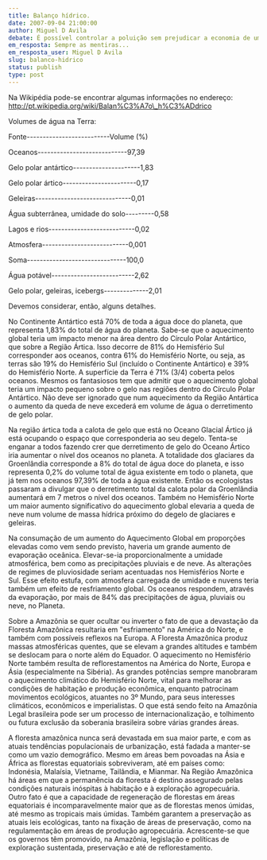 ```yaml
---
title: Balanço hídrico.
date: 2007-09-04 21:00:00
author: Miguel D Avila
debate: É possível controlar a poluição sem prejudicar a economia de um país?
em_resposta: Sempre as mentiras...
em_resposta_user: Miguel D Avila
slug: balanco-hidrico
status: publish 
type: post
---
```


Na Wikipédia pode-se encontrar algumas informações no endereço: http://pt.wikipedia.org/wiki/Balan%C3%A7o\_h%C3%ADdrico  

  

Volumes de água na Terra:  

Fonte--------------------------Volume (%)  

Oceanos----------------------------97,39  

Gelo polar antártico---------------------1,83  

Gelo polar ártico-----------------------0,17  

Geleiras------------------------------0,01  

Água subterrânea, umidade do solo---------0,58  

Lagos e rios---------------------------0,02  

Atmosfera---------------------------0,001  

Soma-------------------------------100,0  

Água potável--------------------------2,62  

Gelo polar, geleiras, icebergs--------------2,01  

  

Devemos considerar, então, alguns detalhes.  

  

No Continente Antártico está 70% de toda a água doce do planeta, que representa 1,83% do total de água do planeta. Sabe-se que o aquecimento global teria um impacto menor na área dentro do Círculo Polar Antártico, que sobre a Região Ártica. Isso decorre de 81% do Hemisfério Sul corresponder aos oceanos, contra 61% do Hemisfério Norte, ou seja, as terras são 19% do Hemisfério Sul (incluído o Continente Antártico) e 39% do Hemisfério Norte. A superfície da Terra é 71% (3/4) coberta pelos oceanos. Mesmos os fantasiosos tem que admitir que o aquecimento global teria um impacto pequeno sobre o gelo nas regiões dentro do Círculo Polar Antártico. Não deve ser ignorado que num aquecimento da Região Antártica o aumento da queda de neve excederá em volume de água o derretimento de gelo polar.   

  

Na região ártica toda a calota de gelo que está no Oceano Glacial Ártico já está ocupando o espaço que corresponderia ao seu degelo. Tenta-se enganar a todos fazendo crer que derretimento de gelo do Oceano Ártico iria aumentar o nível dos oceanos no planeta. A totalidade dos glaciares da Groenlândia corresponde a 8% do total de água doce do planeta, e isso representa 0,2% do volume total de água existente em todo o planeta, que já tem nos oceanos 97,39% de toda a água existente. Então os ecologistas passaram a divulgar que o derretimento total da calota polar da Groenlândia aumentará em 7 metros o nível dos oceanos. Também no Hemisfério Norte um maior aumento significativo do aquecimento global elevaria a queda de neve num volume de massa hídrica próximo do degelo de glaciares e geleiras.   

  

Na consumação de um aumento do Aquecimento Global em proporções elevadas como vem sendo previsto, haveria um grande aumento de evaporação oceânica. Elevar-se-ia proporcionalmente a umidade atmosférica, bem como as precipitações pluviais e de neve. As alterações de regimes de pluviosidade seriam acentuadas nos Hemisférios Norte e Sul. Esse efeito estufa, com atmosfera carregada de umidade e nuvens teria também um efeito de resfriamento global. Os oceanos respondem, através da evaporação, por mais de 84% das precipitações de água, pluviais ou neve, no Planeta.  

  

Sobre a Amazônia se quer ocultar ou inverter o fato de que a devastação da Floresta Amazônica resultaria em "esfriamento" na América do Norte, e também com possíveis reflexos na Europa. A Floresta Amazônica produz massas atmosféricas quentes, que se elevam a grandes altitudes e também se deslocam para o norte além do Equador. O aquecimento no Hemisfério Norte também resulta de reflorestamentos na América do Norte, Europa e Ásia (especialmente na Sibéria). As grandes potências sempre manobraram o aquecimento climático do Hemisfério Norte, vital para melhorar as condições de habitação e produção econômica, enquanto patrocinam movimentos ecológicos, atuantes no 3º Mundo, para seus interesses climáticos, econômicos e imperialistas. O que está sendo feito na Amazônia Legal brasileira pode ser um processo de internacionalização, e tolhimento ou futura exclusão da soberania brasileira sobre várias grandes áreas.   

  

A floresta amazônica nunca será devastada em sua maior parte, e com as atuais tendências populacionais de urbanização, está fadada a manter-se como um vazio demográfico. Mesmo em áreas bem povoadas na Ásia e África as florestas equatoriais sobreviveram, até em países como: Indonésia, Malaísia, Vietname, Tailândia, e Mianmar. Na Região Amazônica há áreas em que a permanência da floresta é destino assegurado pelas condições naturais inóspitas à habitação e à exploração agropecuária. Outro fato é que a capacidade de regeneração de florestas em áreas equatoriais é incomparavelmente maior que as de florestas menos úmidas, até mesmo as tropicais mais úmidas. Também garantem a preservação as atuais leis ecológicas, tanto na fixação de áreas de preservação, como na regulamentação em áreas de produção agropecuária. Acrescente-se que os governos têm promovido, na Amazônia, legislação e políticas de exploração sustentada, preservação e até de reflorestamento.
